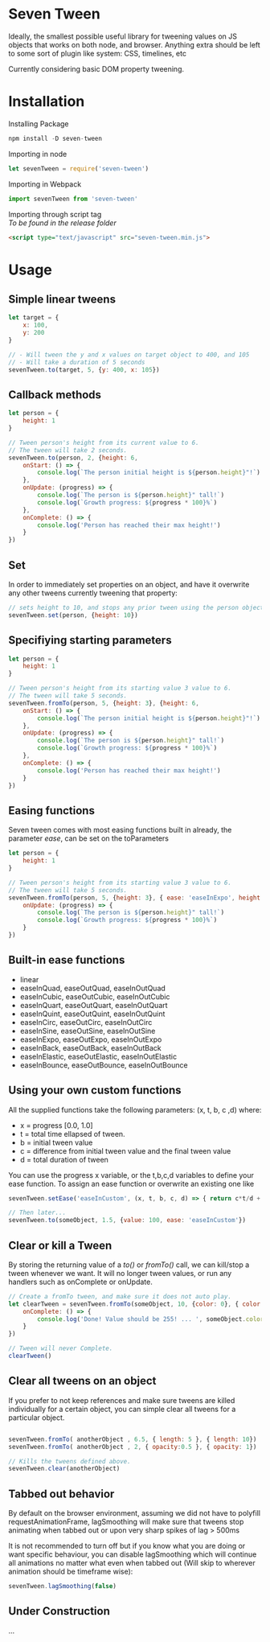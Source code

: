 # Seven Tween
Ideally, the smallest possible useful library for tweening values on JS objects that works on both node, and browser.
Anything extra should be left to some sort of plugin like system: CSS, timelines, etc


Currently considering basic DOM property tweening.


# Installation
Installing Package
```javascript
npm install -D seven-tween
```

Importing in node
```javascript
let sevenTween = require('seven-tween')
```

Importing in Webpack
```javascript
import sevenTween from 'seven-tween'
```

Importing through script tag  
*To be found in the release folder*
```html
<script type="text/javascript" src="seven-tween.min.js"> 
```


# Usage

## Simple linear tweens

```javascript
let target = {
    x: 100,
    y: 200
}

// - Will tween the y and x values on target object to 400, and 105
// - Will take a duration of 5 seconds
sevenTween.to(target, 5, {y: 400, x: 105})

```


## Callback methods

```javascript
let person = {
    height: 1
}

// Tween person's height from its current value to 6.
// The tween will take 2 seconds.
sevenTween.to(person, 2, {height: 6, 
    onStart: () => {
        console.log(`The person initial height is ${person.height}"!`)
    },
    onUpdate: (progress) => {
        console.log(`The person is ${person.height}" tall!`)
        console.log(`Growth progress: ${progress * 100}%`)
    },
    onComplete: () => {
        console.log('Person has reached their max height!')
    }
})
```


## Set
In order to immediately set properties on an object, and have it overwrite any other tweens currently tweening that property:

```javascript
// sets height to 10, and stops any prior tween using the person object from modiying the height property.
sevenTween.set(person, {height: 10})
```



## Specifiying starting parameters

```javascript
let person = {
    height: 1
}

// Tween person's height from its starting value 3 value to 6.
// The tween will take 5 seconds.
sevenTween.fromTo(person, 5, {height: 3}, {height: 6, 
    onStart: () => {
        console.log(`The person initial height is ${person.height}"!`)
    },
    onUpdate: (progress) => {
        console.log(`The person is ${person.height}" tall!`)
        console.log(`Growth progress: ${progress * 100}%`)
    },
    onComplete: () => {
        console.log('Person has reached their max height!')
    }
})
```


## Easing functions

Seven tween comes with most easing functions built in already, the parameter *ease*, can be set on the toParameters

```javascript
let person = {
    height: 1
}

// Tween person's height from its starting value 3 value to 6.
// The tween will take 5 seconds.
sevenTween.fromTo(person, 5, {height: 3}, { ease: 'easeInExpo', height: 6, 
    onUpdate: (progress) => {
        console.log(`The person is ${person.height}" tall!`)
        console.log(`Growth progress: ${progress * 100}%`)
    }
})
```


## Built-in ease functions

- linear
- easeInQuad, easeOutQuad, easeInOutQuad
- easeInCubic, easeOutCubic, easeInOutCubic
- easeInQuart, easeOutQuart, easeInOutQuart
- easeInQuint, easeOutQuint, easeInOutQuint
- easeInCirc, easeOutCirc, easeInOutCirc
- easeInSine, easeOutSine, easeInOutSine
- easeInExpo, easeOutExpo, easeInOutExpo
- easeInBack, easeOutBack, easeInOutBack
- easeInElastic, easeOutElastic, easeInOutElastic
- easeInBounce, easeOutBounce, easeInOutBounce


## Using your own custom functions

All the supplied functions take the following parameters: (x, t, b, c ,d) where:  
 - x = progress [0.0, 1.0]
 - t = total time ellapsed of tween.
 - b = initial tween value
 - c = difference from initial tween value and the final tween value
 - d = total duration of tween

You can use the progress x variable, or the t,b,c,d variables to define your ease function.
To assign an ease function or overwrite an existing one like

```javascript
sevenTween.setEase('easeInCustom', (x, t, b, c, d) => { return c*t/d + b })

// Then later...
sevenTween.to(someObject, 1.5, {value: 100, ease: 'easeInCustom'})
```


## Clear or kill a Tween

By storing the returning value of a *to()* or *fromTo()* call, we can kill/stop a tween whenever we want.
It will no longer tween values, or run any handlers such as onComplete or onUpdate.

```javascript
// Create a fromTo tween, and make sure it does not auto play.
let clearTween = sevenTween.fromTo(someObject, 10, {color: 0}, { color: 255, 
    onComplete: () => {
        console.log('Done! Value should be 255! ... ', someObject.color)
    }
})

// Tween will never Complete.
clearTween()
```


## Clear all tweens on an object

If you prefer to not keep references and make sure tweens are killed individually for a certain object, you can simple clear all tweens for a particular object.
```javascript

sevenTween.fromTo( anotherObject , 6.5, { length: 5 }, { length: 10})
sevenTween.fromTo( anotherObject , 2, { opacity:0.5 }, { opacity: 1})

// Kills the tweens defined above.
sevenTween.clear(anotherObject)

```


## Tabbed out behavior

By default on the browser environment, assuming we did not have to polyfill requestAnimationFrame, lagSmoothing will make sure that tweens stop animating when tabbed out or upon very sharp spikes of lag > 500ms

It is not recommended to turn off but if you know what you are doing or want specific behaviour, you can disable lagSmoothing which will continue all animations no matter what even when tabbed out (Will skip to wherever animation should be timeframe wise):

```javascript
sevenTween.lagSmoothing(false)
```


## Under Construction

...



